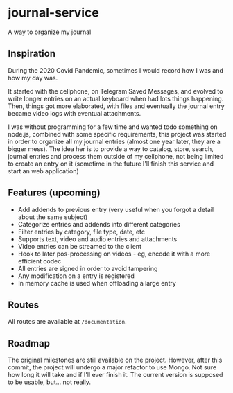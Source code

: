 # journal-service

A way to organize my journal

## Inspiration

During the 2020 Covid Pandemic, sometimes I would record how I was and how my day was. 

It started with the cellphone, on Telegram Saved Messages, and evolved to write longer entries on an actual keyboard when had lots things happening. Then, things got more elaborated, with files and eventually the journal entry became video logs with eventual attachments.

I was without programming for a few time and wanted todo something on node.js, combined with some specific requirements, this project was started in order to organize all my journal entries (almost one year later, they are a bigger mess). The idea her is to provide a way to catalog, store, search, journal entries and process them outside of my cellphone, not being limited to create an entry on it (sometime in the future I'll finish this service and start an web application)

## Features (upcoming)

  - Add addends to previous entry (very useful when you forgot a detail about the same subject) 
  - Categorize entries and addends into different categories
  - Filter entries by category, file type, date, etc
  - Supports text, video and audio entries and attachments
  - Video entries can be streamed to the client
  - Hook to later pos-processing on videos  - eg, encode it with a more efficient codec
  - All entries are signed in order to avoid tampering
  - Any modification on a entry is registered
  - In memory cache is used when offloading a large entry

## Routes

All routes are available at `/documentation`.


## Roadmap

The original milestones are still available on the project. However, after this commit, the project will undergo a major refactor to use Mongo. Not sure how long  it will take and if I'll ever finish it. The current version is supposed to be usable, but... not really.